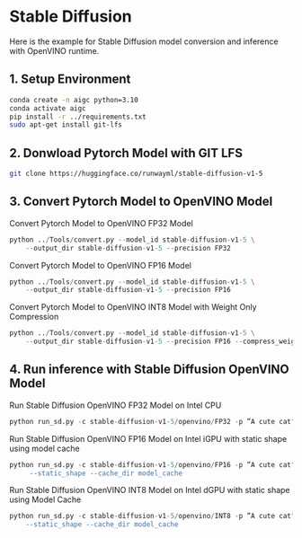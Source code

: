 # Stable Diffusion
Here is the example for Stable Diffusion model conversion and inference with OpenVINO runtime.

## 1. Setup Environment
```bash
conda create -n aigc python=3.10
conda activate aigc
pip install -r ../requirements.txt
sudo apt-get install git-lfs
```

## 2. Donwload Pytorch Model with GIT LFS
```bash
git clone https://huggingface.co/runwayml/stable-diffusion-v1-5
```

## 3. Convert Pytorch Model to OpenVINO Model
Convert Pytorch Model to OpenVINO FP32 Model
```python
python ../Tools/convert.py --model_id stable-diffusion-v1-5 \
    --output_dir stable-diffusion-v1-5 --precision FP32
```
Convert Pytorch Model to OpenVINO FP16 Model
```python
python ../Tools/convert.py --model_id stable-diffusion-v1-5 \
    --output_dir stable-diffusion-v1-5 --precision FP16
```
Convert Pytorch Model to OpenVINO INT8 Model with Weight Only Compression
```python
python ../Tools/convert.py --model_id stable-diffusion-v1-5 \
    --output_dir stable-diffusion-v1-5 --precision FP16 --compress_weights
```

## 4. Run inference with Stable Diffusion OpenVINO Model
Run Stable Diffusion OpenVINO FP32 Model on Intel CPU
```python
python run_sd.py -c stable-diffusion-v1-5/openvino/FP32 -p ”A cute cat" -d CPU
```
Run Stable Diffusion OpenVINO FP16 Model on Intel iGPU with static shape using model cache 
```python
python run_sd.py -c stable-diffusion-v1-5/openvino/FP16 -p ”A cute cat" -d GPU.0 \
     --static_shape --cache_dir model_cache
```
Run Stable Diffusion OpenVINO INT8 Model on Intel dGPU with static shape using Model Cache
```python
python run_sd.py -c stable-diffusion-v1-5/openvino/INT8 -p ”A cute cat" -d GPU.1 \
    --static_shape --cache_dir model_cache
```
